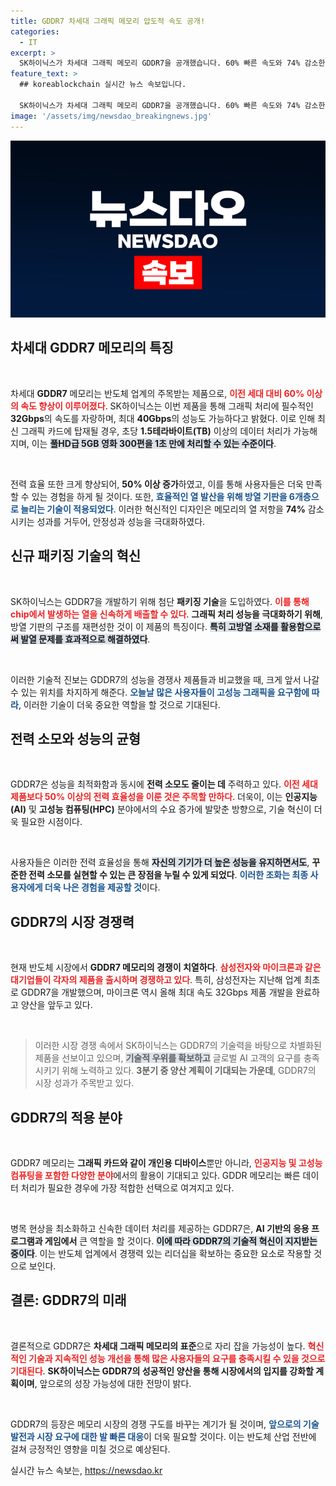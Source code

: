 ```yaml
---
title: GDDR7 차세대 그래픽 메모리 압도적 속도 공개!
categories:
  - IT
excerpt: >
  SK하이닉스가 차세대 그래픽 메모리 GDDR7을 공개했습니다. 60% 빠른 속도와 74% 감소한 열 저항이 특징인 이 제품은 AI와 고성능 컴퓨팅에 혁신을 가져올 전망입니다.
feature_text: >
  ## koreablockchain 실시간 뉴스 속보입니다.

  SK하이닉스가 차세대 그래픽 메모리 GDDR7을 공개했습니다. 60% 빠른 속도와 74% 감소한 열 저항이 특징인 이 제품은 AI와 고성능 컴퓨팅에 혁신을 가져올 전망입니다.
image: '/assets/img/newsdao_breakingnews.jpg'
---
```


<p><img src="/assets/img/newsdao_breakingnews.jpg" alt="koreablockchain 속보" /></p>

<h2 data-ke-size="size26">차세대 GDDR7 메모리의 특징</h2>

<p data-ke-size="size16">&nbsp;</p>

<p>차세대 <b>GDDR7</b> 메모리는 반도체 업계의 주목받는 제품으로, <b><span style="color: #ee2323;">이전 세대 대비 60% 이상의 속도 향상이 이루어졌다</span></b>. SK하이닉스는 이번 제품을 통해 그래픽 처리에 필수적인 <b>32Gbps</b>의 속도를 자랑하며, 최대 <b>40Gbps</b>의 성능도 가능하다고 밝혔다. 이로 인해 최신 그래픽 카드에 탑재될 경우, 초당 <b>1.5테라바이트(TB)</b> 이상의 데이터 처리가 가능해지며, 이는 <b><span style="background-color: #21538527;">풀HD급 5GB 영화 300편을 1초 만에 처리할 수 있는 수준이다</span></b>. </p>

<p data-ke-size="size16">&nbsp;</p>

<p>전력 효율 또한 크게 향상되어, <b>50% 이상 증가</b>하였고, 이를 통해 사용자들은 더욱 만족할 수 있는 경험을 하게 될 것이다. 또한, <b><span style="color: #1a5490;">효율적인 열 발산을 위해 방열 기판을 6개층으로 늘리는 기술이 적용되었다</span></b>. 이러한 혁신적인 디자인은 메모리의 열 저항을 <b>74%</b> 감소시키는 성과를 거두어, 안정성과 성능을 극대화하였다.</p>

<h2 data-ke-size="size26">신규 패키징 기술의 혁신</h2>

<p data-ke-size="size16">&nbsp;</p>

<p>SK하이닉스는 GDDR7을 개발하기 위해 첨단 <b>패키징 기술</b>을 도입하였다. <b><span style="color: #ee2323;">이를 통해 chip에서 발생하는 열을 신속하게 배출할 수 있다</span></b>. <b>그래픽 처리 성능을 극대화하기 위해</b>, 방열 기판의 구조를 재편성한 것이 이 제품의 특징이다. <b><span style="background-color: #21538527;">특히 고방열 소재를 활용함으로써 발열 문제를 효과적으로 해결하였다</span></b>.</p>

<p data-ke-size="size16">&nbsp;</p>

<p>이러한 기술적 진보는 GDDR7의 성능을 경쟁사 제품들과 비교했을 때, 크게 앞서 나갈 수 있는 위치를 차지하게 해준다. <b><span style="color: #1a5490;">오늘날 많은 사용자들이 고성능 그래픽을 요구함에 따라</span></b>, 이러한 기술이 더욱 중요한 역할을 할 것으로 기대된다.</p>

<h2 data-ke-size="size26">전력 소모와 성능의 균형</h2>

<p data-ke-size="size16">&nbsp;</p>

<p>GDDR7은 성능을 최적화함과 동시에 <b>전력 소모도 줄이는 데</b> 주력하고 있다. <b><span style="color: #ee2323;">이전 세대 제품보다 50% 이상의 전력 효율성을 이룬 것은 주목할 만하다</span></b>. 더욱이, 이는 <b>인공지능(AI)</b> 및 <b>고성능 컴퓨팅(HPC)</b> 분야에서의 수요 증가에 발맞춘 방향으로, 기술 혁신이 더욱 필요한 시점이다.</p>

<p data-ke-size="size16">&nbsp;</p>

<p>사용자들은 이러한 전력 효율성을 통해 <b><span style="background-color: #21538527;">자신의 기기가 더 높은 성능을 유지하면서도</span></b>, <b>꾸준한 전력 소모를 실현할 수 있는 큰 장점을 누릴 수 있게 되었다</b>. <b><span style="color: #1a5490;">이러한 조화는 최종 사용자에게 더욱 나은 경험을 제공할 것</span></b>이다.</p>

<h2 data-ke-size="size26">GDDR7의 시장 경쟁력</h2>

<p data-ke-size="size16">&nbsp;</p>

<p>현재 반도체 시장에서 <b>GDDR7 메모리의 경쟁이 치열하다</b>. <b><span style="color: #ee2323;">삼성전자와 마이크론과 같은 대기업들이 각자의 제품을 출시하며 경쟁하고 있다</span></b>. 특히, 삼성전자는 지난해 업계 최초로 GDDR7을 개발했으며, 마이크론 역시 올해 최대 속도 32Gbps 제품 개발을 완료하고 양산을 앞두고 있다.</p>

<p data-ke-size="size16">&nbsp;</p>

<blockquote>이러한 시장 경쟁 속에서 SK하이닉스는 GDDR7의 기술력을 바탕으로 차별화된 제품을 선보이고 있으며, <b><span style="background-color: #21538527;">기술적 우위를 확보하고</span></b> 글로벌 AI 고객의 요구를 충족시키기 위해 노력하고 있다. <b>3분기 중 양산 계획이 기대되는 가운데</b>, GDDR7의 시장 성과가 주목받고 있다.</blockquote>

<h2 data-ke-size="size26">GDDR7의 적용 분야</h2>

<p data-ke-size="size16">&nbsp;</p>

<p>GDDR7 메모리는 <b>그래픽 카드와 같이 개인용 디바이스</b>뿐만 아니라, <b><span style="color: #ee2323;">인공지능 및 고성능 컴퓨팅을 포함한 다양한 분야</span></b>에서의 활용이 기대되고 있다. GDDR 메모리는 빠른 데이터 처리가 필요한 경우에 가장 적합한 선택으로 여겨지고 있다.</p>

<p data-ke-size="size16">&nbsp;</p>

<p>병목 현상을 최소화하고 신속한 데이터 처리를 제공하는 GDDR7은, <b>AI 기반의 응용 프로그램과 게임에서</b> 큰 역할을 할 것이다. <b><span style="background-color: #21538527;">이에 따라 GDDR7의 기술적 혁신이 지지받는 중이다</span></b>. 이는 반도체 업계에서 경쟁력 있는 리더십을 확보하는 중요한 요소로 작용할 것으로 보인다.</p>

<h2 data-ke-size="size26">결론: GDDR7의 미래</h2>

<p data-ke-size="size16">&nbsp;</p>

<p>결론적으로 GDDR7은 <b>차세대 그래픽 메모리의 표준</b>으로 자리 잡을 가능성이 높다. <b><span style="color: #ee2323;">혁신적인 기술과 지속적인 성능 개선을 통해 많은 사용자들의 요구를 충족시킬 수 있을 것으로 기대된다</span></b>. <b>SK하이닉스는 GDDR7의 성공적인 양산을 통해 시장에서의 입지를 강화할 계획이며</b>, 앞으로의 성장 가능성에 대한 전망이 밝다.</p>

<p data-ke-size="size16">&nbsp;</p>

<p>GDDR7의 등장은 메모리 시장의 경쟁 구도를 바꾸는 계기가 될 것이며, <b><span style="color: #1a5490;">앞으로의 기술 발전과 시장 요구에 대한 발 빠른 대응</span></b>이 더욱 필요할 것이다. 이는 반도체 산업 전반에 걸쳐 긍정적인 영향을 미칠 것으로 예상된다.</p>
실시간 뉴스 속보는, <a href="https://newsdao.kr" rel="dofollow">https://newsdao.kr</a>


